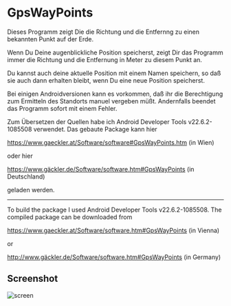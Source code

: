 # GpsWayPoints
 
Dieses Programm zeigt Die die Richtung und die Entfernng zu einen bekannten 
Punkt auf der Erde.

Wenn Du Deine augenblickliche Position speicherst, zeigt Dir das Programm immer 
die Richtung und die Entfernung in Meter zu diesem Punkt an.

Du kannst auch deine aktuelle Position mit einem Namen speichern, so daß sie 
auch dann erhalten bleibt, wenn Du eine neue Position speicherst.

Bei einigen Androidversionen kann es vorkommen, daß ihr die Berechtigung zum 
Ermitteln des Standorts manuel vergeben müßt. Andernfalls beendet das Programm 
sofort mit einem Fehler.

Zum Übersetzen der Quellen habe ich Android Developer Tools v22.6.2-1085508 
verwendet. Das gebaute Package kann hier

https://www.gaeckler.at/Software/software#GpsWayPoints.htm (in Wien)

oder hier

https://www.gäckler.de/Software/software.htm#GpsWayPoints (in Deutschland)

geladen werden.

---

To build the package I used Android Developer Tools v22.6.2-1085508. The 
compiled package can be downloaded from

https://www.gaeckler.at/Software/software.htm#GpsWayPoints (in Vienna)

or

http://www.gäckler.de/Software/software.htm#GpsWayPoints (in Germany)

## Screenshot
![screen](https://github.com/user-attachments/assets/21f372d9-054c-48fd-99f3-a3dac5b45f67)
